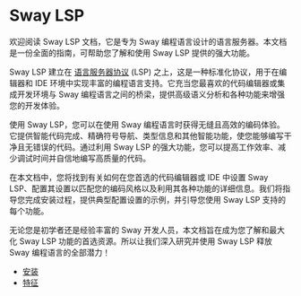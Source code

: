 # Sway LSP

欢迎阅读 Sway LSP 文档，它是专为 Sway 编程语言设计的语言服务器。本文档是一份全面的指南，可帮助您了解和使用 Sway LSP 提供的强大功能。

Sway LSP 建立在 [语言服务器协议](https://microsoft.github.io/language-server-protocol/) (LSP) 之上，这是一种标准化协议，用于在编辑器和 IDE 环境中实现丰富的编程语言支持。它充当您最喜欢的代码编辑器或集成开发环境与 Sway 编程语言之间的桥梁，提供高级语义分析和各种功能来增强您的开发体验。

使用 Sway LSP，您可以在使用 Sway 编程语言时获得无缝且高效的编码体验。它提供智能代码完成、精确符号导航、类型信息和其他智能功能，使您能够编写干净且无错误的代码。通过利用 Sway LSP 的强大功能，您可以提高工作效率、减少调试时间并自信地编写高质量的代码。

在本文档中，您将找到有关如何在您首选的代码编辑器或 IDE 中设置 Sway LSP、配置其设置以匹配您的编码风格以及利用其各种功能的详细信息。我们将指导您完成安装过程，提供典型配置设置的示例，并引导您使用 Sway LSP 支持的每个功能。

无论您是初学者还是经验丰富的 Sway 开发人员，本文档旨在成为您了解和最大化 Sway LSP 功能的首选资源。所以让我们深入研究并使用 Sway LSP 释放 Sway 编程语言的全部潜力！
- [安装](./installation)
- [特征](./features)
